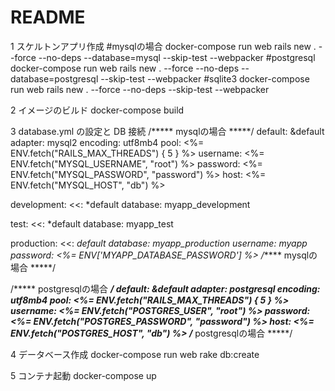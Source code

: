 # README

1 スケルトンアプリ作成
#mysqlの場合
docker-compose run web rails new . --force --no-deps --database=mysql --skip-test --webpacker
#postgresql
docker-compose run web rails new . --force --no-deps --database=postgresql --skip-test --webpacker
#sqlite3
docker-compose run web rails new . --force --no-deps --skip-test --webpacker

2 イメージのビルド
docker-compose build

3 database.yml の設定と DB 接続
/***** mysqlの場合 *****/
default: &default
  adapter: mysql2
  encoding: utf8mb4
  pool: <%= ENV.fetch("RAILS_MAX_THREADS") { 5 } %>
  username: <%= ENV.fetch("MYSQL_USERNAME", "root") %>
  password: <%= ENV.fetch("MYSQL_PASSWORD", "password") %>
  host: <%= ENV.fetch("MYSQL_HOST", "db") %>

development:
  <<: *default
  database: myapp_development

test:
  <<: *default
  database: myapp_test

production:
  <<: *default
  database: myapp_production
  username: myapp
  password: <%= ENV['MYAPP_DATABASE_PASSWORD'] %>
/***** mysqlの場合 *****/

/***** postgresqlの場合 *****/
default: &default
  adapter: postgresql
  encoding: utf8mb4
  pool: <%= ENV.fetch("RAILS_MAX_THREADS") { 5 } %>
  username: <%= ENV.fetch("POSTGRES_USER", "root") %>
  password: <%= ENV.fetch("POSTGRES_PASSWORD", "password") %>
  host: <%= ENV.fetch("POSTGRES_HOST", "db") %>
/***** postgresqlの場合 *****/


4 データベース作成
docker-compose run web rake db:create

5 コンテナ起動
docker-compose up